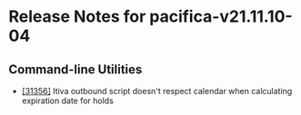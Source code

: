 
# Release Notes for pacifica-v21.11.10-04

## Command-line Utilities

- [[31356]](http://bugs.koha-community.org/bugzilla3/show_bug.cgi?id=31356) Itiva outbound script doesn't respect calendar when calculating expiration date for holds


